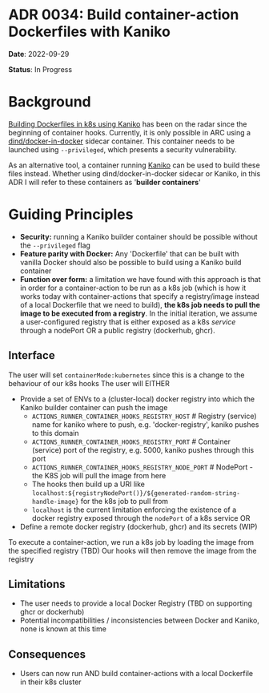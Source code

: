 # ADR 0034: Build container-action Dockerfiles with Kaniko

**Date**: 2022-09-29

**Status**: In Progress

# Background

[Building Dockerfiles in k8s using Kaniko](https://github.com/actions/runner-container-hooks/issues/23) has been on the radar since the beginning of container hooks.
Currently, it is only possible in ARC using a [dind/docker-in-docker](https://github.com/actions-runner-controller/actions-runner-controller/blob/master/runner/actions-runner-dind.dockerfile) sidecar container. This container needs to be launched using `--privileged`, which presents a security vulnerability.

As an alternative tool, a container running [Kaniko](https://github.com/GoogleContainerTools/kaniko) can be used to build these files instead.
Whether using dind/docker-in-docker sidecar or Kaniko, in this ADR I will refer to these containers as '**builder containers**'

# Guiding Principles
- **Security:** running a Kaniko builder container should be possible without the `--privileged` flag
- **Feature parity with Docker:** Any 'Dockerfile' that can be built with vanilla Docker should also be possible to build using a Kaniko build container
- **Function over form:** a limitation we have found with this approach is that in order for a container-action to be run as a k8s job 
(which is how it works today with container-actions that specify a registry/image instead of a local Dockerfile that we need to build),
**the k8s job needs to pull the image to be executed from a registry**. In the initial iteration, we assume a user-configured registry that is either exposed as a k8s _service_ through a nodePort OR a public registry (dockerhub, ghcr).

## Interface
The user will set `containerMode:kubernetes` since this is a change to the behaviour of our k8s hooks
The user will 
EITHER
- Provide a set of ENVs to a (cluster-local) docker registry into which the Kaniko builder container can push the image
    - `ACTIONS_RUNNER_CONTAINER_HOOKS_REGISTRY_HOST` # Registry (service) name for kaniko where to push, e.g. 'docker-registry', kaniko pushes to this domain
    - `ACTIONS_RUNNER_CONTAINER_HOOKS_REGISTRY_PORT` # Container (service) port of the registry, e.g. 5000, kaniko pushes through this port
    - `ACTIONS_RUNNER_CONTAINER_HOOKS_REGISTRY_NODE_PORT` # NodePort - the K8S job will pull the image from here
    - The hooks then build up a URI like `localhost:${registryNodePort()}/${generated-random-string-handle-image}` for the k8s job to pull from
    - `localhost` is the current limitation enforcing the existence of a docker registry exposed through the `nodePort` of a k8s service
OR
- Define a remote docker registry (dockerhub, ghcr) and its secrets (WIP)

To execute a container-action, we run a k8s job by loading the image from the specified registry
(TBD) Our hooks will then remove the image from the registry


## Limitations
- The user needs to provide a local Docker Registry (TBD on supporting ghcr or dockerhub)
- Potential incompatibilities / inconsistencies between Docker and Kaniko, none is known at this time

## Consequences
- Users can now run AND build container-actions with a local Dockerfile in their k8s cluster
